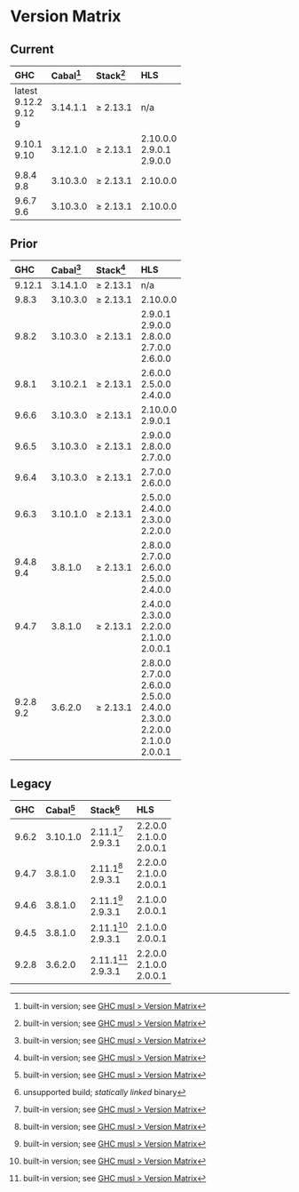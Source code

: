 # Version Matrix

## Current

| GHC                           | Cabal[^1] | Stack[^1] | HLS                            |
|:------------------------------|:----------|:----------|:------------------------------ |
| latest<br>9.12.2<br>9.12<br>9 | 3.14.1.1  | ≥ 2.13.1  | n/a                            |
| 9.10.1<br>9.10                | 3.12.1.0  | ≥ 2.13.1  | 2.10.0.0<br>2.9.0.1<br>2.9.0.0 |
| 9.8.4<br>9.8                  | 3.10.3.0  | ≥ 2.13.1  | 2.10.0.0                       |
| 9.6.7<br>9.6                  | 3.10.3.0  | ≥ 2.13.1  | 2.10.0.0                       |

[^1]: built-in version; see [GHC musl > Version Matrix](../VERSION_MATRIX.md)

## Prior

| GHC          | Cabal[^1] | Stack[^1] | HLS                                                                                             |
|:-------------|:----------|:----------|:----------------------------------------------------------------------------------------------- |
| 9.12.1       | 3.14.1.0  | ≥ 2.13.1  | n/a                                                                                             |
| 9.8.3        | 3.10.3.0  | ≥ 2.13.1  | 2.10.0.0                                                                                        |
| 9.8.2        | 3.10.3.0  | ≥ 2.13.1  | 2.9.0.1<br>2.9.0.0<br>2.8.0.0<br>2.7.0.0<br>2.6.0.0                                             |
| 9.8.1        | 3.10.2.1  | ≥ 2.13.1  | 2.6.0.0<br>2.5.0.0<br>2.4.0.0                                                                   |
| 9.6.6        | 3.10.3.0  | ≥ 2.13.1  | 2.10.0.0<br>2.9.0.1                                                                             |
| 9.6.5        | 3.10.3.0  | ≥ 2.13.1  | 2.9.0.0<br>2.8.0.0<br>2.7.0.0                                                                   |
| 9.6.4        | 3.10.3.0  | ≥ 2.13.1  | 2.7.0.0<br>2.6.0.0                                                                              |
| 9.6.3        | 3.10.1.0  | ≥ 2.13.1  | 2.5.0.0<br>2.4.0.0<br>2.3.0.0<br>2.2.0.0                                                        |
| 9.4.8<br>9.4 | 3.8.1.0   | ≥ 2.13.1  | 2.8.0.0<br>2.7.0.0<br>2.6.0.0<br>2.5.0.0<br>2.4.0.0                                             |
| 9.4.7        | 3.8.1.0   | ≥ 2.13.1  | 2.4.0.0<br>2.3.0.0<br>2.2.0.0<br>2.1.0.0<br>2.0.0.1                                             |
| 9.2.8<br>9.2 | 3.6.2.0   | ≥ 2.13.1  | 2.8.0.0<br>2.7.0.0<br>2.6.0.0<br>2.5.0.0<br>2.4.0.0<br>2.3.0.0<br>2.2.0.0<br>2.1.0.0<br>2.0.0.1 |

## Legacy

| GHC   | Cabal[^1] | Stack[^2]             | HLS                           |
|:------|:----------|:----------------------|:----------------------------- |
| 9.6.2 | 3.10.1.0  | 2.11.1[^1]<br>2.9.3.1 | 2.2.0.0<br>2.1.0.0<br>2.0.0.1 |
| 9.4.7 | 3.8.1.0   | 2.11.1[^1]<br>2.9.3.1 | 2.2.0.0<br>2.1.0.0<br>2.0.0.1 |
| 9.4.6 | 3.8.1.0   | 2.11.1[^1]<br>2.9.3.1 | 2.1.0.0<br>2.0.0.1            |
| 9.4.5 | 3.8.1.0   | 2.11.1[^1]<br>2.9.3.1 | 2.1.0.0<br>2.0.0.1            |
| 9.2.8 | 3.6.2.0   | 2.11.1[^1]<br>2.9.3.1 | 2.2.0.0<br>2.1.0.0<br>2.0.0.1 |

[^2]: unsupported build; *statically linked* binary

